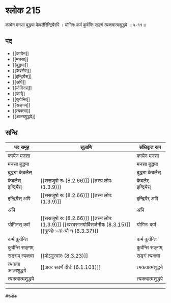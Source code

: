 # श्लोक 215

कायेन मनसा बुद्ध्या केवलैरिन्द्रियैरपि ।
योगिनः कर्म कुर्वन्ति सङ्गं त्यक्त्वात्मशुद्धये ॥ ५-११॥


## पद 

- [[कायेन]]
- [[मनसा]]
- [[बुद्ध्या]]
- [[केवलैस्]]
- [[इन्द्रियैस्]]
- [[अपि]]
- [[योगिनस्]]
- [[कर्म]]
- [[कुर्वन्ति]]
- [[सङ्गम्]]
- [[त्यक्त्वा]]
- [[आत्मशुद्धये]]

## सन्धि

| पद समूह | सूत्राणि | संधिकृत रूप |
| ----- | ----- | ----- |
| कायेन मनसा |  | कायेन मनसा |
| मनसा बुद्ध्या |  | मनसा बुद्ध्या |
| बुद्ध्या केवलैस् |  | बुद्ध्या केवलैस् |
| केवलैस् इन्द्रियैस् |  [[ससजुषो रुः (8.2.66)]] [[तस्य लोपः (1.3.9)]] | केवलैर् इन्द्रियैस् |
| इन्द्रियैस् अपि |  [[ससजुषो रुः (8.2.66)]] [[तस्य लोपः (1.3.9)]] | इन्द्रियैर् अपि |
| अपि |  | अपि |
| योगिनस् कर्म |  [[ससजुषो रुः (8.2.66)]] [[तस्य लोपः (1.3.9)]] [[खरवसानयोर्विसर्जनीयः (8.3.15)]] [[कुप्वोः ≍क≍पौ च (8.3.37)]] | योगिनः कर्म |
| कर्म कुर्वन्ति |  | कर्म कुर्वन्ति |
| कुर्वन्ति सङ्गम् |  | कुर्वन्ति सङ्गम् |
| सङ्गम् त्यक्त्वा |  [[मोऽनुस्वारः (8.3.23)]] | सङ्गं त्यक्त्वा |
| त्यक्त्वा आत्मशुद्धये |  [[अकः सवर्णे दीर्घः (6.1.101)]] | त्यक्त्वात्मशुद्धये |
| त्यक्त्वात्मशुद्धये |  | त्यक्त्वात्मशुद्धये |


---

#श्लोक